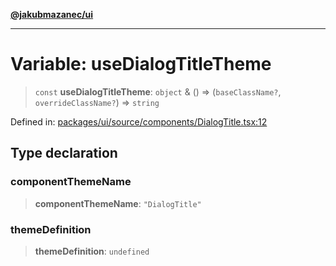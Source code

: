 [**@jakubmazanec/ui**](../README.md)

---

# Variable: useDialogTitleTheme

> `const` **useDialogTitleTheme**: `object` & () => (`baseClassName?`, `overrideClassName?`) =>
> `string`

Defined in:
[packages/ui/source/components/DialogTitle.tsx:12](https://github.com/jakubmazanec/tools/blob/026d472564678641afd0039e9c07d936f221ca46/packages/ui/source/components/DialogTitle.tsx#L12)

## Type declaration

### componentThemeName

> **componentThemeName**: `"DialogTitle"`

### themeDefinition

> **themeDefinition**: `undefined`
